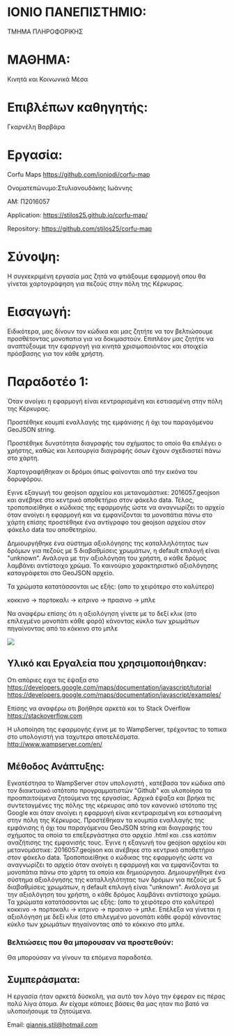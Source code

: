 # ΙΟΝΙΟ ΠΑΝΕΠΙΣΤΗΜΙΟ:
ΤΜΗΜΑ ΠΛΗΡΟΦΟΡΙΚΗΣ

# ΜΑΘΗΜΑ: 
Κινητά και Κοινωνικά Μέσα

# Επιβλέπων καθηγητής:
Γκαρνέλη Βαρβάρα

# Εργασία:
Corfu Maps https://github.com/ioniodi/corfu-map


Ονοματεπώνυμο:Στυλιανουδάκης Ιωάννης

ΑΜ: Π2016057

Application: https://stilos25.github.io/corfu-map/

Repository: https://github.com/stilos25/corfu-map


# Σύνοψη:
Η συγκεκριμένη εργασία μας ζητά να φτιάξουμε εφαρμογή οπου θα γίνεται χαρτογράφηση για πεζούς στην πόλη της Κέρκυρας.

# Εισαγωγή:
Ειδικότερα, μας δίνουν τον κώδικα και μας ζητήτε να τον βελτιώσουμε προσθέτοντας μονοπατια για να δοκιμαστούν.
Επιπλέον μας ζητήτε να αναπτύξουμε την εφαργογή για κινητά χρισιμοποιόντας και στοιχεία πρόσβασης για τον κάθε χρήστη.



# Παραδοτέο 1:

Όταν ανοίγει η εφαρμογή είναι κεντραρισμένη και εστιασμένη στην πόλη της Κέρκυρας.
 
Προστέθηκε κουμπί εναλλαγής της εμφάνισης ή όχι του παραγόμενου GeoJSON string.
 
Προστέθηκε δυνατότητα διαγραφής του σχήματος το οποίο θα επιλέγει ο χρήστης, καθώς και λειτουργία διαγραφής όσων έχουν σχεδιαστεί πάνω στο χάρτη.
 
Χαρτογραφήθηκαν οι δρόμοι όπως φαίνονται από την εικόνα του δορυφόρου. 

Εγινε εξαγωγή του geojson αρχείου και μετανομάστικε: 2016057.geojson και ανέβηκε στο κεντρικό αποθετήριο στον φάκελο data. 
Τέλος, τροποποιείθηκε ο κώδικας της εφαρμογής ώστε να αναγνωρίζει το αρχείο όταν ανοίγει η εφαρμογή και να εμφανίζονται τα μονοπάτια πάνω στο χάρτη επίσης προστέθηκε ένα αντίγραφο του geojson αρχείου στον φάκελο data του αποθετηρίου.

Δημιουργήθηκε ένα σύστημα αξιολόγησης της καταλληλότητας των δρόμων για πεζούς με 5 διαβαθμίσεις χρωμάτων, η default επιλογή είναι "unknown". Ανάλογα με την αξιολόγηση του χρήστη, ο κάθε δρόμος λαμβάνει αντίστοιχο χρώμα. Το καινούριο χαρακτηριστικό αξιολόγησης καταγράφεται στο GeoJSON αρχείο. 

 Τα χρώματα κατατάσσονται ως εξής: (απο το χειρότερο στο καλύτερο)
 
 κοκκινο -> πορτοκαλι -> κιτρινο -> πρασινο -> μπλε
 
Να αναφέρω επίσης ότι η αξιολόγηση γίνετε με το δεξί κλικ (στο επιλεγμένο μονοπάτι κάθε φορά) κάνοντας κύκλο των χρωμάτων πηγαίνοντας από το κόκκινο στο μπλε


![](https://raw.githubusercontent.com/stilos25/cscw/master/projects/2016057/Corfu_map.PNG)



## Υλικό και Εργαλεία που χρησιμοποιήθηκαν:
Οτι απόριες ειχα τις έψαξα στο  
https://developers.google.com/maps/documentation/javascript/tutorial
https://developers.google.com/maps/documentation/javascript/examples/

Επίσης να αναφέρω οτι βοήθησε αρκετά και το Stack Overflow
https://stackoverflow.com

Η υλοποίηση της εφαρμογής έγινε με το WampServer, τρέχοντας το τοπικα στο υπολογιστή για ταχυτερα αποτελέσματα.
http://www.wampserver.com/en/


## Μέθοδος Ανάπτυξης:
Εγκατέστησα το WampServer στον υπολογιστή , κατέβασα τον κώδικα από τον διαικτυακό ιστότοπο προγραμματιστών "Github" και υλοποίησα τα προαπαιτούμενα ζητούμενα της εργασίας. Αρχικά έψαξα και βρήκα τις συντεταγμένες της πόλης της κέρκυρας από τον κανονικό ιστότοπο της Google και όταν ανοίγει η εφαρμογή είναι κεντραρισμένη και εστιασμένη στην πόλη της Κέρκυρας. Προστέθηκαν τα κουμπία εναλλαγής της εμφάνισης ή όχι του παραγόμενου GeoJSON string και διαγραφής του σχήματος τα οποία τα επεξεργάστηκα στο αρχείο .html και .css κατόπιν αναζήτισης της εμφανισής τους. Έγινε η εξαγωγή του geojson αρχείου και μετανομάστικε: 2016057.geojson και ανέβηκε στο κεντρικό αποθετήριο στον φάκελο data. Τροποποιείθηκε ο κώδικας της εφαρμογής ώστε να αναγνωρίζει το αρχείο όταν ανοίγει η εφαρμογή και να εμφανίζονται τα μονοπάτια πάνω στο χάρτη τα οποία και δημιούργησα. Δημιουργήθηκε ένα σύστημα αξιολόγησης της καταλληλότητας των δρόμων για πεζούς με 5 διαβαθμίσεις χρωμάτων, η default επιλογή είναι "unknown". Ανάλογα με την αξιολόγηση του χρήστη, ο κάθε δρόμος λαμβάνει αντίστοιχο χρώμα. Τα χρώματα κατατάσσονται ως εξής: (απο το χειρότερο στο καλύτερο)  κοκκινο -> πορτοκαλι -> κιτρινο -> πρασινο -> μπλε. Επέλεξα να γίνεται η αξιολόγηση με δεξί κλικ (στο επιλεγμένο μονοπάτι κάθε φορά) κάνοντας κύκλο των χρωμάτων πηγαίνοντας από το κόκκινο στο μπλε. 


### Βελτιώσεις που θα μπορουσαν να προστεθούν:
Θα μπορούσαν να γίνουν τα επόμενα παραδοτέα.

## Συμπεράσματα:
Η εργασία ήταν αρκετά δύσκολη, για αυτό τον λόγο την έφεραν εις πέρας πολύ λίγα άτομα. Αν είχαμε κάποιες βάσεις θα μας ηταν πιο βατό να υλοποιήσουμε τα ζητούμενα.


Email: giannis.stil@hotmail.com

